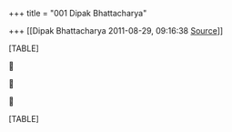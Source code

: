 +++
title = "001 Dipak Bhattacharya"

+++
[[Dipak Bhattacharya	2011-08-29, 09:16:38 [Source](https://groups.google.com/g/bvparishat/c/UZQBa8iAQQM)]]



[TABLE]







[TABLE]

